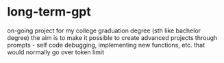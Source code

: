 # long-term-gpt

on-going project for my college graduation degree (sth like bachelor degree)
the aim is to make it possible to create advanced projects through prompts - self code debugging, implementing new functions, etc. that would normally go over token limit

